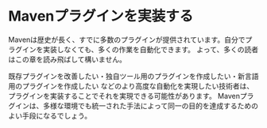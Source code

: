 # Mavenプラグインを実装する

Mavenは歴史が長く、すでに多数のプラグインが提供されています。自分でプラグインを実装しなくても、多くの作業を自動化できます。
よって、多くの読者はこの章を読み飛ばして構いません。

既存プラグインを改善したい・独自ツール用のプラグインを作成したい・新言語用のプラグインを作成したい
などのより高度な自動化を実現したい技術者は、プラグインを実装することでそれを実現できる可能性があります。
Mavenプラグインは、多様な環境でも統一された手法によって同一の目的を達成するためのよい手段になるでしょう。
